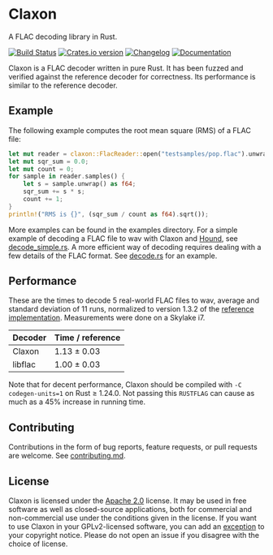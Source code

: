 Claxon
======

A FLAC decoding library in Rust.

[![Build Status][ci-img]][ci]
[![Crates.io version][crate-img]][crate]
[![Changelog][changelog-img]][changelog]
[![Documentation][docs-img]][docs]

Claxon is a FLAC decoder written in pure Rust. It has been fuzzed and verified
against the reference decoder for correctness. Its performance is similar to the
reference decoder.

Example
-------
The following example computes the root mean square (RMS) of a FLAC file:

```rust
let mut reader = claxon::FlacReader::open("testsamples/pop.flac").unwrap();
let mut sqr_sum = 0.0;
let mut count = 0;
for sample in reader.samples() {
    let s = sample.unwrap() as f64;
    sqr_sum += s * s;
    count += 1;
}
println!("RMS is {}", (sqr_sum / count as f64).sqrt());
```

More examples can be found in the examples directory. For a simple example
of decoding a FLAC file to wav with Claxon and [Hound][hound], see
[decode_simple.rs](examples/decode_simple.rs). A more efficient way
of decoding requires dealing with a few details of the FLAC format.
See [decode.rs](examples/decode.rs) for an example.

Performance
-----------
These are the times to decode 5 real-world FLAC files to wav, average and
standard deviation of 11 runs, normalized to version 1.3.2 of the [reference
implementation][ref-flac]. Measurements were done on a Skylake i7.

| Decoder | Time / reference |
| ------- | ---------------- |
| Claxon  | 1.13 ± 0.03      |
| libflac | 1.00 ± 0.03      |

Note that for decent performance, Claxon should be compiled with
`-C codegen-units=1` on Rust ≥ 1.24.0. Not passing this `RUSTFLAG` can cause as
much as a 45% increase in running time.

Contributing
------------
Contributions in the form of bug reports, feature requests, or pull requests are
welcome. See [contributing.md](contributing.md).

License
-------
Claxon is licensed under the [Apache 2.0][apache2] license. It may be used in
free software as well as closed-source applications, both for commercial and
non-commercial use under the conditions given in the license. If you want to
use Claxon in your GPLv2-licensed software, you can add an [exception][except]
to your copyright notice. Please do not open an issue if you disagree with the
choice of license.

[ci-img]:        https://travis-ci.org/ruuda/claxon.svg?branch=master
[ci]:            https://travis-ci.org/ruuda/claxon
[crate-img]:     https://img.shields.io/crates/v/claxon.svg
[crate]:         https://crates.io/crates/claxon
[changelog-img]: https://img.shields.io/badge/changelog-online-blue.svg
[changelog]:     https://github.com/ruuda/claxon/blob/master/changelog.md#changelog
[docs-img]:      https://img.shields.io/badge/docs-online-blue.svg
[docs]:          https://docs.rs/claxon
[hound]:         https://github.com/ruuda/hound
[ref-flac]:      https://git.xiph.org/?p=flac.git
[apache2]:       https://www.apache.org/licenses/LICENSE-2.0
[except]:        https://www.gnu.org/licenses/gpl-faq.html#GPLIncompatibleLibs
